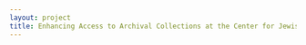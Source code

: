 ```yaml
--- 
layout: project 
title: Enhancing Access to Archival Collections at the Center for Jewish History
---
```



